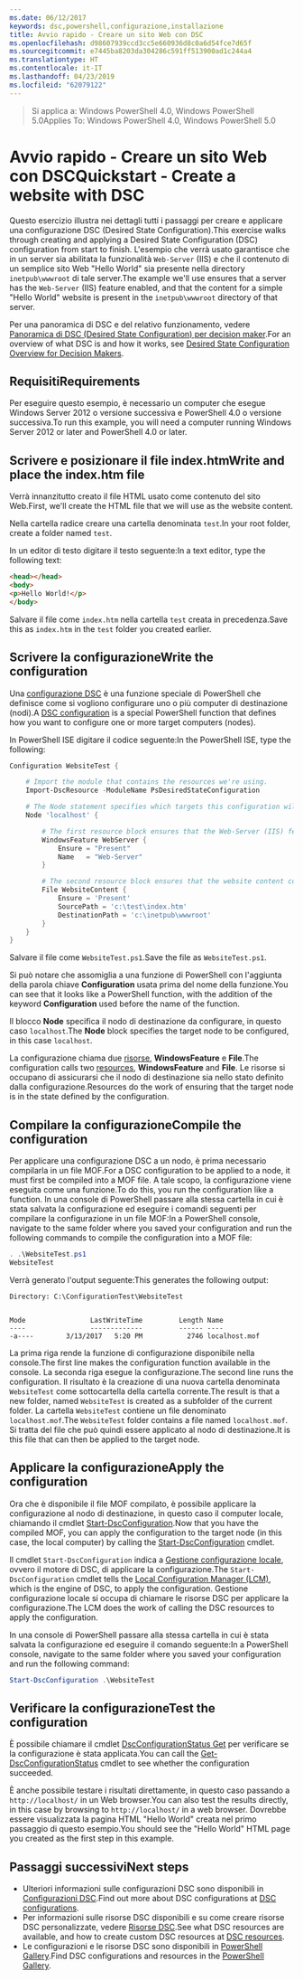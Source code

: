 ```yaml
---
ms.date: 06/12/2017
keywords: dsc,powershell,configurazione,installazione
title: Avvio rapido - Creare un sito Web con DSC
ms.openlocfilehash: d98607939ccd3cc5e660936d8c0a6d54fce7d65f
ms.sourcegitcommit: e7445ba8203da304286c591ff513900ad1c244a4
ms.translationtype: HT
ms.contentlocale: it-IT
ms.lasthandoff: 04/23/2019
ms.locfileid: "62079122"
---
```

> <span data-ttu-id="63fbd-103">Si applica a: Windows PowerShell 4.0, Windows PowerShell 5.0</span><span class="sxs-lookup"><span data-stu-id="63fbd-103">Applies To: Windows PowerShell 4.0, Windows PowerShell 5.0</span></span>

# <a name="quickstart---create-a-website-with-dsc"></a><span data-ttu-id="63fbd-104">Avvio rapido - Creare un sito Web con DSC</span><span class="sxs-lookup"><span data-stu-id="63fbd-104">Quickstart - Create a website with DSC</span></span>

<span data-ttu-id="63fbd-105">Questo esercizio illustra nei dettagli tutti i passaggi per creare e applicare una configurazione DSC (Desired State Configuration).</span><span class="sxs-lookup"><span data-stu-id="63fbd-105">This exercise walks through creating and applying a Desired State Configuration (DSC) configuration from start to finish.</span></span>
<span data-ttu-id="63fbd-106">L'esempio che verrà usato garantisce che in un server sia abilitata la funzionalità `Web-Server` (IIS) e che il contenuto di un semplice sito Web "Hello World" sia presente nella directory `inetpub\wwwroot` di tale server.</span><span class="sxs-lookup"><span data-stu-id="63fbd-106">The example we'll use ensures that a server has the `Web-Server` (IIS) feature enabled, and that the content for a simple "Hello World" website is present in the `inetpub\wwwroot` directory of that server.</span></span>

<span data-ttu-id="63fbd-107">Per una panoramica di DSC e del relativo funzionamento, vedere [Panoramica di DSC (Desired State Configuration) per decision maker](../overview/decisionMaker.md).</span><span class="sxs-lookup"><span data-stu-id="63fbd-107">For an overview of what DSC is and how it works, see [Desired State Configuration Overview for Decision Makers](../overview/decisionMaker.md).</span></span>

## <a name="requirements"></a><span data-ttu-id="63fbd-108">Requisiti</span><span class="sxs-lookup"><span data-stu-id="63fbd-108">Requirements</span></span>

<span data-ttu-id="63fbd-109">Per eseguire questo esempio, è necessario un computer che esegue Windows Server 2012 o versione successiva e PowerShell 4.0 o versione successiva.</span><span class="sxs-lookup"><span data-stu-id="63fbd-109">To run this example, you will need a computer running Windows Server 2012 or later and PowerShell 4.0 or later.</span></span>

## <a name="write-and-place-the-indexhtm-file"></a><span data-ttu-id="63fbd-110">Scrivere e posizionare il file index.htm</span><span class="sxs-lookup"><span data-stu-id="63fbd-110">Write and place the index.htm file</span></span>

<span data-ttu-id="63fbd-111">Verrà innanzitutto creato il file HTML usato come contenuto del sito Web.</span><span class="sxs-lookup"><span data-stu-id="63fbd-111">First, we'll create the HTML file that we will use as the website content.</span></span>

<span data-ttu-id="63fbd-112">Nella cartella radice creare una cartella denominata `test`.</span><span class="sxs-lookup"><span data-stu-id="63fbd-112">In your root folder, create a folder named `test`.</span></span>

<span data-ttu-id="63fbd-113">In un editor di testo digitare il testo seguente:</span><span class="sxs-lookup"><span data-stu-id="63fbd-113">In a text editor, type the following text:</span></span>

```html
<head></head>
<body>
<p>Hello World!</p>
</body>
```

<span data-ttu-id="63fbd-114">Salvare il file come `index.htm` nella cartella `test` creata in precedenza.</span><span class="sxs-lookup"><span data-stu-id="63fbd-114">Save this as `index.htm` in the `test` folder you created earlier.</span></span>

## <a name="write-the-configuration"></a><span data-ttu-id="63fbd-115">Scrivere la configurazione</span><span class="sxs-lookup"><span data-stu-id="63fbd-115">Write the configuration</span></span>

<span data-ttu-id="63fbd-116">Una [configurazione DSC](../configurations/configurations.md) è una funzione speciale di PowerShell che definisce come si vogliono configurare uno o più computer di destinazione (nodi).</span><span class="sxs-lookup"><span data-stu-id="63fbd-116">A [DSC configuration](../configurations/configurations.md) is a special PowerShell function that defines how you want to configure one or more target computers (nodes).</span></span>

<span data-ttu-id="63fbd-117">In PowerShell ISE digitare il codice seguente:</span><span class="sxs-lookup"><span data-stu-id="63fbd-117">In the PowerShell ISE, type the following:</span></span>

```powershell
Configuration WebsiteTest {

    # Import the module that contains the resources we're using.
    Import-DscResource -ModuleName PsDesiredStateConfiguration

    # The Node statement specifies which targets this configuration will be applied to.
    Node 'localhost' {

        # The first resource block ensures that the Web-Server (IIS) feature is enabled.
        WindowsFeature WebServer {
            Ensure = "Present"
            Name   = "Web-Server"
        }

        # The second resource block ensures that the website content copied to the website root folder.
        File WebsiteContent {
            Ensure = 'Present'
            SourcePath = 'c:\test\index.htm'
            DestinationPath = 'c:\inetpub\wwwroot'
        }
    }
}
```

<span data-ttu-id="63fbd-118">Salvare il file come `WebsiteTest.ps1`.</span><span class="sxs-lookup"><span data-stu-id="63fbd-118">Save the file as `WebsiteTest.ps1`.</span></span>

<span data-ttu-id="63fbd-119">Si può notare che assomiglia a una funzione di PowerShell con l'aggiunta della parola chiave **Configuration** usata prima del nome della funzione.</span><span class="sxs-lookup"><span data-stu-id="63fbd-119">You can see that it looks like a PowerShell function, with the addition of the keyword **Configuration** used before the name of the function.</span></span>

<span data-ttu-id="63fbd-120">Il blocco **Node** specifica il nodo di destinazione da configurare, in questo caso `localhost`.</span><span class="sxs-lookup"><span data-stu-id="63fbd-120">The **Node** block specifies the target node to be configured, in this case `localhost`.</span></span>

<span data-ttu-id="63fbd-121">La configurazione chiama due [risorse](../resources/resources.md), **WindowsFeature** e **File**.</span><span class="sxs-lookup"><span data-stu-id="63fbd-121">The configuration calls two [resources](../resources/resources.md), **WindowsFeature** and **File**.</span></span>
<span data-ttu-id="63fbd-122">Le risorse si occupano di assicurarsi che il nodo di destinazione sia nello stato definito dalla configurazione.</span><span class="sxs-lookup"><span data-stu-id="63fbd-122">Resources do the work of ensuring that the target node is in the state defined by the configuration.</span></span>

## <a name="compile-the-configuration"></a><span data-ttu-id="63fbd-123">Compilare la configurazione</span><span class="sxs-lookup"><span data-stu-id="63fbd-123">Compile the configuration</span></span>

<span data-ttu-id="63fbd-124">Per applicare una configurazione DSC a un nodo, è prima necessario compilarla in un file MOF.</span><span class="sxs-lookup"><span data-stu-id="63fbd-124">For a DSC configuration to be applied to a node, it must first be compiled into a MOF file.</span></span>
<span data-ttu-id="63fbd-125">A tale scopo, la configurazione viene eseguita come una funzione.</span><span class="sxs-lookup"><span data-stu-id="63fbd-125">To do this, you run the configuration like a function.</span></span>
<span data-ttu-id="63fbd-126">In una console di PowerShell passare alla stessa cartella in cui è stata salvata la configurazione ed eseguire i comandi seguenti per compilare la configurazione in un file MOF:</span><span class="sxs-lookup"><span data-stu-id="63fbd-126">In a PowerShell console, navigate to the same folder where you saved your configuration and run the following commands to compile the configuration into a MOF file:</span></span>

```powershell
. .\WebsiteTest.ps1
WebsiteTest
```

<span data-ttu-id="63fbd-127">Verrà generato l'output seguente:</span><span class="sxs-lookup"><span data-stu-id="63fbd-127">This generates the following output:</span></span>

```
Directory: C:\ConfigurationTest\WebsiteTest


Mode                LastWriteTime         Length Name
----                -------------         ------ ----
-a----        3/13/2017   5:20 PM           2746 localhost.mof
```

<span data-ttu-id="63fbd-128">La prima riga rende la funzione di configurazione disponibile nella console.</span><span class="sxs-lookup"><span data-stu-id="63fbd-128">The first line makes the configuration function available in the console.</span></span>
<span data-ttu-id="63fbd-129">La seconda riga esegue la configurazione.</span><span class="sxs-lookup"><span data-stu-id="63fbd-129">The second line runs the configuration.</span></span>
<span data-ttu-id="63fbd-130">Il risultato è la creazione di una nuova cartella denominata `WebsiteTest` come sottocartella della cartella corrente.</span><span class="sxs-lookup"><span data-stu-id="63fbd-130">The result is that a new folder, named `WebsiteTest` is created as a subfolder of the current folder.</span></span>
<span data-ttu-id="63fbd-131">La cartella `WebsiteTest` contiene un file denominato `localhost.mof`.</span><span class="sxs-lookup"><span data-stu-id="63fbd-131">The `WebsiteTest` folder contains a file named `localhost.mof`.</span></span>
<span data-ttu-id="63fbd-132">Si tratta del file che può quindi essere applicato al nodo di destinazione.</span><span class="sxs-lookup"><span data-stu-id="63fbd-132">It is this file that can then be applied to the target node.</span></span>

## <a name="apply-the-configuration"></a><span data-ttu-id="63fbd-133">Applicare la configurazione</span><span class="sxs-lookup"><span data-stu-id="63fbd-133">Apply the configuration</span></span>

<span data-ttu-id="63fbd-134">Ora che è disponibile il file MOF compilato, è possibile applicare la configurazione al nodo di destinazione, in questo caso il computer locale, chiamando il cmdlet [Start-DscConfiguration](/powershell/module/psdesiredstateconfiguration/start-dscconfiguration).</span><span class="sxs-lookup"><span data-stu-id="63fbd-134">Now that you have the compiled MOF, you can apply the configuration to the target node (in this case, the local computer) by calling the [Start-DscConfiguration](/powershell/module/psdesiredstateconfiguration/start-dscconfiguration) cmdlet.</span></span>

<span data-ttu-id="63fbd-135">Il cmdlet `Start-DscConfiguration` indica a [Gestione configurazione locale](../managing-nodes/metaConfig.md), ovvero il motore di DSC, di applicare la configurazione.</span><span class="sxs-lookup"><span data-stu-id="63fbd-135">The `Start-DscConfiguration` cmdlet tells the [Local Configuration Manager (LCM)](../managing-nodes/metaConfig.md), which is the engine of DSC, to apply the configuration.</span></span>
<span data-ttu-id="63fbd-136">Gestione configurazione locale si occupa di chiamare le risorse DSC per applicare la configurazione.</span><span class="sxs-lookup"><span data-stu-id="63fbd-136">The LCM does the work of calling the DSC resources to apply the configuration.</span></span>

<span data-ttu-id="63fbd-137">In una console di PowerShell passare alla stessa cartella in cui è stata salvata la configurazione ed eseguire il comando seguente:</span><span class="sxs-lookup"><span data-stu-id="63fbd-137">In a PowerShell console, navigate to the same folder where you saved your configuration and run the following command:</span></span>

```powershell
Start-DscConfiguration .\WebsiteTest
```

## <a name="test-the-configuration"></a><span data-ttu-id="63fbd-138">Verificare la configurazione</span><span class="sxs-lookup"><span data-stu-id="63fbd-138">Test the configuration</span></span>

<span data-ttu-id="63fbd-139">È possibile chiamare il cmdlet [DscConfigurationStatus Get](/powershell/module/psdesiredstateconfiguration/get-dscconfigurationstatus) per verificare se la configurazione è stata applicata.</span><span class="sxs-lookup"><span data-stu-id="63fbd-139">You can call the [Get-DscConfigurationStatus](/powershell/module/psdesiredstateconfiguration/get-dscconfigurationstatus) cmdlet to see whether the configuration succeeded.</span></span>

<span data-ttu-id="63fbd-140">È anche possibile testare i risultati direttamente, in questo caso passando a `http://localhost/` in un Web browser.</span><span class="sxs-lookup"><span data-stu-id="63fbd-140">You can also test the results directly, in this case by browsing to `http://localhost/` in a web browser.</span></span>
<span data-ttu-id="63fbd-141">Dovrebbe essere visualizzata la pagina HTML "Hello World" creata nel primo passaggio di questo esempio.</span><span class="sxs-lookup"><span data-stu-id="63fbd-141">You should see the "Hello World" HTML page you created as the first step in this example.</span></span>

## <a name="next-steps"></a><span data-ttu-id="63fbd-142">Passaggi successivi</span><span class="sxs-lookup"><span data-stu-id="63fbd-142">Next steps</span></span>

- <span data-ttu-id="63fbd-143">Ulteriori informazioni sulle configurazioni DSC sono disponibili in [Configurazioni DSC](../configurations/configurations.md).</span><span class="sxs-lookup"><span data-stu-id="63fbd-143">Find out more about DSC configurations at [DSC configurations](../configurations/configurations.md).</span></span>
- <span data-ttu-id="63fbd-144">Per informazioni sulle risorse DSC disponibili e su come creare risorse DSC personalizzate, vedere [Risorse DSC](../resources/resources.md).</span><span class="sxs-lookup"><span data-stu-id="63fbd-144">See what DSC resources are available, and how to create custom DSC resources at [DSC resources](../resources/resources.md).</span></span>
- <span data-ttu-id="63fbd-145">Le configurazioni e le risorse DSC sono disponibili in [PowerShell Gallery](https://www.powershellgallery.com/).</span><span class="sxs-lookup"><span data-stu-id="63fbd-145">Find DSC configurations and resources in the [PowerShell Gallery](https://www.powershellgallery.com/).</span></span>
